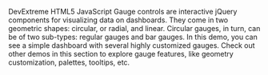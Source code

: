DevExtreme HTML5 JavaScript Gauge controls are interactive jQuery components for visualizing data on dashboards. They come in two geometric shapes: circular, or radial, and linear. Circular gauges, in turn, can be of two sub-types: regular gauges and bar gauges. In this demo, you can see a simple dashboard with several highly customized gauges. Check out other demos in this section to explore gauge features, like geometry customization, palettes, tooltips, etc.